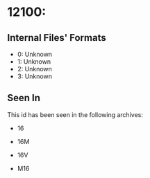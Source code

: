 # 12100: 

## Internal Files' Formats
- 0: Unknown
- 1: Unknown
- 2: Unknown
- 3: Unknown

## Seen In

This id has been seen in the following archives:  

- 16  

- 16M  

- 16V  

- M16  
